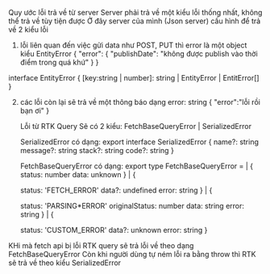 Quy ước lỗi trả về từ server
Server phải trả về một kiểu lỗi thống nhất, không thể trả về tùy tiện được
Ở đây server của mình (Json server) cấu hình để trả về 2 kiểu lỗi

1. lỗi liên quan đến việc gửi data như POST, PUT thì error là một object kiểu EntityError
   {
   "error": {
   "publishDate": "không được publish vào thời điểm trong quá khứ"
   }
   }

interface EntityError {
[key:string | number]: string | EntityError | EntitError[]
}

2. các lỗi còn lại sẽ trả về một thông báo dạng error: string
   {
   "error":"lỗi rồi bạn ơi"
   }

   Lỗi từ RTK Query
   Sẽ có 2 kiểu: FetchBaseQueryError | SerializedError

   SerializedError có dạng:
   export interface SerializedError {
   name?: string
   message?: string
   stack?: string
   code?: string
   }

   FetchBaseQueryError có dạng:
   export type FetchBaseQueryError =
   | {
   status: number
   data: unknown
   }
   | {

   status: 'FETCH_ERROR'
   data?: undefined
   error: string
   }
   | {

   status: 'PARSING\*ERROR'
   originalStatus: number
   data: string
   error: string
   }
   | {

   status: 'CUSTOM_ERROR'
   data?: unknown
   error: string
   }

KHi mà fetch api bị lỗi RTK query sẽ trả lỗi về theo dạng FetchBaseQueryError
Còn khi người dùng tự ném lỗi ra bằng throw thì RTK sẽ trả về theo kiểu SerializedError
